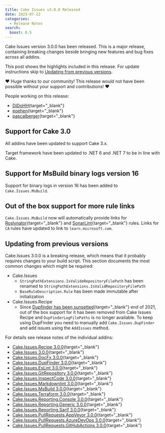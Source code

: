 ```yaml
---
title: Cake Issues v3.0.0 Released
date: 2023-07-22
categories:
  - Release Notes
search:
  boost: 0.5
---
```


Cake Issues version 3.0.0 has been released.
This is a major release, containing breaking changes beside bringing new features and bug fixes across all addins.

<!-- more -->

This post shows the highlights included in this release.
For update instructions skip to [Updating from previous versions](#updating-from-previous-versions).

❤ Huge thanks to our community! This release would not have been possible without your support and contributions! ❤

People working on this release:

* [DiDoHH](https://github.com/DiDoHH){target="_blank"}
* [eoehen](https://github.com/eoehen){target="_blank"}
* [pascalberger](https://github.com/pascalberger){target="_blank"}

## Support for Cake 3.0

All addins have been updated to support Cake 3.x.

Target framework have been updated to .NET 6 and .NET 7 to be in line with Cake.

## Support for MsBuild binary logs version 16

Support for binary logs in version 16 has been added to `Cake.Issues.MsBuild`.

## Out of the box support for more rule links

`Cake.Issues.MsBuild` now will automatically provide links for [Roslynator]{target="_blank"} and [SonarLint]{target="_blank"} rules.
Links for `CA` rules have updated to link to `learn.microsoft.com`.

## Updating from previous versions

Cake.Issues 3.0.0 is a breaking release, which means that it probably requires changes to your build script.
This section documents the most common changes which might be required:

* Cake.Issues
  * `StringPathExtensions.IsValideRepositoryFilePath` has been renamed to `StringPathExtensions.IsValidRepositoryFilePath`
  * `BaseRuleDescription.Rule` has been made immutable after initialization
* Cake.Issues.Recipe
  * Since [Dupfinder has been sunsetted]{target="_blank"} end of 2021, out of the box support for it has been removed from Cake Issues Recipe
    and `DupFinderLogFilePaths` is no longer available.
    To keep using DupFinder you need to manually add `Cake.Issues.DupFinder` and add issues using the `AddIssues` method.

For details see release notes of the individual addins:

* [Cake.Issues.Recipe 3.0.0](https://github.com/cake-contrib/Cake.Issues.Recipe/releases/tag/3.0.0){target="_blank"}
* [Cake.Issues 3.0.0](https://github.com/cake-contrib/Cake.Issues/releases/tag/3.0.0){target="_blank"}
* [Cake.Issues.DocFx 3.0.0](https://github.com/cake-contrib/Cake.Issues.DocFx/releases/tag/3.0.0){target="_blank"}
* [Cake.Issues.DupFinder 3.0.0](https://github.com/cake-contrib/Cake.Issues.DupFinder/releases/tag/3.0.0){target="_blank"}
* [Cake.Issues.EsLint 3.0.0](https://github.com/cake-contrib/Cake.Issues.EsLint/releases/tag/3.0.0){target="_blank"}
* [Cake.Issues.GitRepository 3.0.0](https://github.com/cake-contrib/Cake.Issues.GitRepository/releases/tag/3.0.0){target="_blank"}
* [Cake.Issues.InspectCode 3.0.0](https://github.com/cake-contrib/Cake.Issues.InspectCode/releases/tag/3.0.0){target="_blank"}
* [Cake.Issues.Markdownlint 3.0.0](https://github.com/cake-contrib/Cake.Issues.Markdownlint/releases/tag/3.0.0){target="_blank"}
* [Cake.Issues.MsBuild 3.0.0](https://github.com/cake-contrib/Cake.Issues.MsBuild/releases/tag/3.0.0){target="_blank"}
* [Cake.Issues.Terraform 3.0.0](https://github.com/cake-contrib/Cake.Issues.Terraform/releases/tag/3.0.0){target="_blank"}
* [Cake.Issues.Reporting.Console 3.0.0](https://github.com/cake-contrib/Cake.Issues.Reporting.Console/releases/tag/3.0.0){target="_blank"}
* [Cake.Issues.Reporting.Generic 3.0.0](https://github.com/cake-contrib/Cake.Issues.Reporting.Generic/releases/tag/3.0.0){target="_blank"}
* [Cake.Issues.Reporting.Sarif 3.0.0](https://github.com/cake-contrib/Cake.Issues.Reporting.Sarif/releases/tag/3.0.0){target="_blank"}
* [Cake.Issues.PullRequests.AppVeyor 3.0.0](https://github.com/cake-contrib/Cake.Issues.PullRequests.AppVeyor/releases/tag/3.0.0){target="_blank"}
* [Cake.Issues.PullRequests.AzureDevOps 3.0.0](https://github.com/cake-contrib/Cake.Issues.PullRequests.AzureDevOps/releases/tag/3.0.0){target="_blank"}
* [Cake.Issues.PullRequests.GitHubActions 3.0.0](https://github.com/cake-contrib/Cake.Issues.PullRequests.GitHubActions/releases/tag/3.0.0){target="_blank"}

[Roslynator]: https://josefpihrt.github.io/docs/roslynator/
[SonarLint]: https://www.sonarsource.com/products/sonarlint/
[Dupfinder has been sunsetted]: https://blog.jetbrains.com/dotnet/2021/08/12/sunsetting-dupfinder-command-line-tool/
